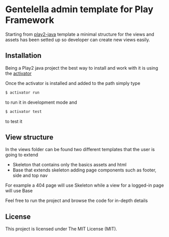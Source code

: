 # Gentelella admin template for Play Framework

Starting from [play2-java](https://github.com/playframework/playframework/tree/master/templates/play-java) template
a minimal structure for the views and assets has been setted up so developer can create new views easily.


## Installation
Being a Play2 java project the best way to install and work with it is using the [activator](https://playframework.com/download)

Once the activator is installed and added to the path simply type

```sh
$ activator run
```

to run it in development mode and

```sh
$ activator test
```
to test it

## View structure

In the views folder can be found two different templates that the user is going to extend
  - Skeleton that contains only the basics assets and html
  - Base that extends skeleton adding page components such as footer, side and top nav

For example a 404 page will use Skeleton while a view for a logged-in page will use Base

Feel free to run the project and browse the code for in-depth details

## License

This project is licensed under The MIT License (MIT).




